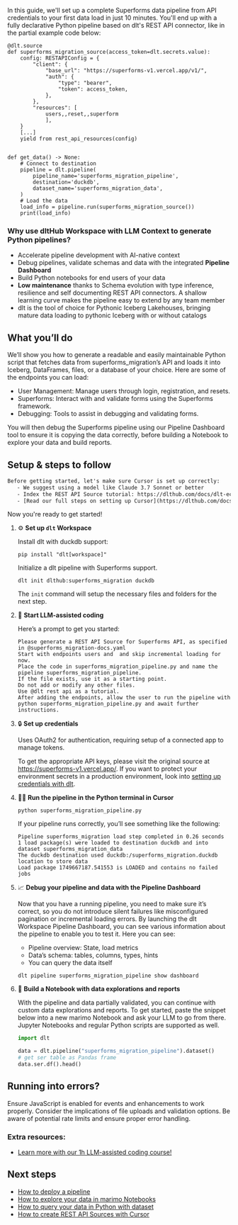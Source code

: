 In this guide, we'll set up a complete Superforms data pipeline from API credentials to your first data load in just 10 minutes. You'll end up with a fully declarative Python pipeline based on dlt's REST API connector, like in the partial example code below:

```python-outcome
@dlt.source
def superforms_migration_source(access_token=dlt.secrets.value):
    config: RESTAPIConfig = {
        "client": {
            "base_url": "https://superforms-v1.vercel.app/v1/",
            "auth": {
                "type": "bearer",
                "token": access_token,
            },
        },
        "resources": [
            users,,reset,,superform
            ],
    }
    [...]
    yield from rest_api_resources(config)


def get_data() -> None:
    # Connect to destination
    pipeline = dlt.pipeline(
        pipeline_name='superforms_migration_pipeline',
        destination='duckdb',
        dataset_name='superforms_migration_data', 
    )
    # Load the data
    load_info = pipeline.run(superforms_migration_source())
    print(load_info) 
```

### Why use dltHub Workspace with LLM Context to generate Python pipelines?

- Accelerate pipeline development with AI-native context
- Debug pipelines, validate schemas and data with the integrated **Pipeline Dashboard**
- Build Python notebooks for end users of your data
- **Low maintenance** thanks to Schema evolution with type inference, resilience and self documenting REST API connectors. A shallow learning curve makes the pipeline easy to extend by any team member
- dlt is the tool of choice for Pythonic Iceberg Lakehouses, bringing mature data loading to pythonic Iceberg with or without catalogs

## What you’ll do

We’ll show you how to generate a readable and easily maintainable Python script that fetches data from superforms_migration’s API and loads it into Iceberg, DataFrames, files, or a database of your choice. Here are some of the endpoints you can load:

- User Management: Manage users through login, registration, and resets.
- Superforms: Interact with and validate forms using the Superforms framework.
- Debugging: Tools to assist in debugging and validating forms.

You will then debug the Superforms pipeline using our Pipeline Dashboard tool to ensure it is copying the data correctly, before building a Notebook to explore your data and build reports.

## Setup & steps to follow

```default
Before getting started, let's make sure Cursor is set up correctly:
   - We suggest using a model like Claude 3.7 Sonnet or better
   - Index the REST API Source tutorial: https://dlthub.com/docs/dlt-ecosystem/verified-sources/rest_api/ and add it to context as **@dlt rest api**
   - [Read our full steps on setting up Cursor](https://dlthub.com/docs/dlt-ecosystem/llm-tooling/cursor-restapi#23-configuring-cursor-with-documentation)
```

Now you're ready to get started!

1. ⚙️ **Set up `dlt` Workspace**
    
    Install dlt with duckdb support:
    ```shell
    pip install "dlt[workspace]"
    ```

    Initialize a dlt pipeline with Superforms support.
    ```shell
    dlt init dlthub:superforms_migration duckdb
    ```

    The `init` command will setup the necessary files and folders for the next step.
    
2. 🤠 **Start LLM-assisted coding**
    
    Here’s a prompt to get you started:
    
    ```prompt
    Please generate a REST API Source for Superforms API, as specified in @superforms_migration-docs.yaml 
    Start with endpoints users and  and skip incremental loading for now. 
    Place the code in superforms_migration_pipeline.py and name the pipeline superforms_migration_pipeline. 
    If the file exists, use it as a starting point. 
    Do not add or modify any other files. 
    Use @dlt rest api as a tutorial. 
    After adding the endpoints, allow the user to run the pipeline with python superforms_migration_pipeline.py and await further instructions.
    ```

    
3. 🔒 **Set up credentials** 
    
    Uses OAuth2 for authentication, requiring setup of a connected app to manage tokens.
    
    To get the appropriate API keys, please visit the original source at https://superforms-v1.vercel.app/.
    If you want to protect your environment secrets in a production environment, look into [setting up credentials with dlt](https://dlthub.com/docs/walkthroughs/add_credentials).
    
4. 🏃‍♀️ **Run the pipeline in the Python terminal in Cursor**
    
    ```shell
    python superforms_migration_pipeline.py
    ```
    
    If your pipeline runs correctly, you’ll see something like the following:
    
    ```shell
    Pipeline superforms_migration load step completed in 0.26 seconds
    1 load package(s) were loaded to destination duckdb and into dataset superforms_migration_data
    The duckdb destination used duckdb:/superforms_migration.duckdb location to store data
    Load package 1749667187.541553 is LOADED and contains no failed jobs
    ```
    
5. 📈 **Debug your pipeline and data with the Pipeline Dashboard**

    Now that you have a running pipeline, you need to make sure it’s correct, so you do not introduce silent failures like misconfigured pagination or incremental loading errors. By launching the dlt Workspace Pipeline Dashboard, you can see various information about the pipeline to enable you to test it. Here you can see:
    - Pipeline overview: State, load metrics
    - Data’s schema: tables, columns, types, hints
    - You can query the data itself
    
    ```shell
    dlt pipeline superforms_migration_pipeline show dashboard
    ```
    
6. 🐍 **Build a Notebook with data explorations and reports**

    With the pipeline and data partially validated, you can continue with custom data explorations and reports. To get started, paste the snippet below into a new marimo Notebook and ask your LLM to go from there. Jupyter Notebooks and regular Python scripts are supported as well.

    
    ```python
    import dlt

   data = dlt.pipeline("superforms_migration_pipeline").dataset()
   # get ser table as Pandas frame
   data.ser.df().head()
    ```

## Running into errors?

Ensure JavaScript is enabled for events and enhancements to work properly. Consider the implications of file uploads and validation options. Be aware of potential rate limits and ensure proper error handling.

### Extra resources:

- [Learn more with our 1h LLM-assisted coding course!](https://www.youtube.com/watch?v=GGid70rnJuM)

## Next steps

- [How to deploy a pipeline](https://dlthub.com/docs/walkthroughs/deploy-a-pipeline)
- [How to explore your data in marimo Notebooks](https://dlthub.com/docs/general-usage/dataset-access/marimo)
- [How to query your data in Python with dataset](https://dlthub.com/docs/general-usage/dataset-access/dataset)
- [How to create REST API Sources with Cursor](https://dlthub.com/docs/dlt-ecosystem/llm-tooling/cursor-restapi)
